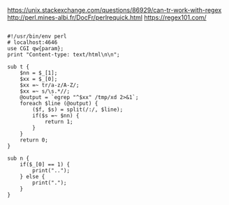 https://unix.stackexchange.com/questions/86929/can-tr-work-with-regex
http://perl.mines-albi.fr/DocFr/perlrequick.html
https://regex101.com/


<pre><code>
#!/usr/bin/env perl
# localhost:4646
use CGI qw{param};
print "Content-type: text/html\n\n";

sub t {
	$nn = $_[1];
	$xx = $_[0];
	$xx =~ tr/a-z/A-Z/;
	$xx =~ s/\s.*//;
	@output = `egrep "^$xx" /tmp/xd 2>&1`;
	foreach $line (@output) {
		($f, $s) = split(/:/, $line);
		if($s =~ $nn) {
			return 1;
		}
	}
	return 0;
}

sub n {
	if($_[0] == 1) {
		print("..");
	} else {
		print(".");
	}
}
</code></pre>